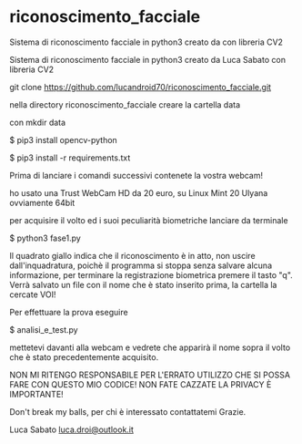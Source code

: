# riconoscimento_facciale
Sistema di riconoscimento facciale in python3 creato da con libreria CV2 

Sistema di riconoscimento facciale in python3 creato da Luca Sabato con libreria CV2 

git clone https://github.com/lucandroid70/riconoscimento_facciale.git

nella directory riconoscimento_facciale creare la cartella data

con mkdir data 


$ pip3 install opencv-python

$ pip3 install -r requirements.txt

Prima di lanciare i comandi successivi contenete la vostra webcam!
 
ho usato una Trust WebCam HD da 20 euro, su Linux Mint 20 Ulyana ovviamente 64bit

per acquisire il volto ed i suoi peculiarità biometriche lanciare da terminale 


$ python3 fase1.py


Il quadrato giallo indica che il riconoscimento è in atto, non uscire dall'inquadratura, poichè il programma si stoppa senza salvare alcuna informazione, per terminare la registrazione biometrica premere il tasto "q". Verrà salvato un file con il nome che è stato inserito prima, la cartella la cercate VOI!



Per effettuare la prova eseguire    

$ analisi_e_test.py 

mettetevi davanti alla webcam e vedrete che apparirà il nome sopra il volto che è stato precedentemente acquisito. 




NON MI RITENGO RESPONSABILE PER L'ERRATO UTILIZZO CHE SI POSSA FARE CON QUESTO MIO CODICE! NON FATE CAZZATE LA PRIVACY È IMPORTANTE!

Don't break my balls, per chi è interessato contattatemi Grazie. 

Luca Sabato luca.droi@outlook.it 

